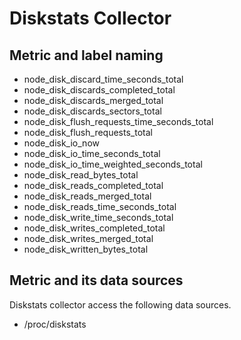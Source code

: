 # Diskstats Collector

## Metric and label naming

* node_disk_discard_time_seconds_total
* node_disk_discards_completed_total
* node_disk_discards_merged_total
* node_disk_discards_sectors_total
* node_disk_flush_requests_time_seconds_total
* node_disk_flush_requests_total
* node_disk_io_now
* node_disk_io_time_seconds_total
* node_disk_io_time_weighted_seconds_total
* node_disk_read_bytes_total
* node_disk_reads_completed_total
* node_disk_reads_merged_total
* node_disk_reads_time_seconds_total
* node_disk_write_time_seconds_total
* node_disk_writes_completed_total
* node_disk_writes_merged_total
* node_disk_written_bytes_total

## Metric and its data sources

Diskstats collector access the following data sources.

* /proc/diskstats
